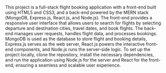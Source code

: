 This project is a full-stack flight booking application with a front-end built using HTML5 and CSS3, and a back-end powered by the MERN stack (MongoDB, Express.js, React.js, and Node.js). The front-end provides a responsive user interface that allows users to search for flights by selecting departure and destination cities, travel dates, and book flights. The back-end manages user requests, handles flight data, and processes bookings. MongoDB is used as the database to store flight and booking details, Express.js serves as the web server, React.js powers the interactive front-end components, and Node.js runs the server-side logic. To set up the project locally, clone the repository, install the necessary dependencies, and run the application using Node.js for the server and React for the front-end, ensuring a seamless and scalable user experience.
